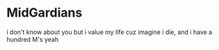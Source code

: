 # MidGardians

i don't know about you but i value my life
cuz imagine i die, and i have a hundred M's yeah
